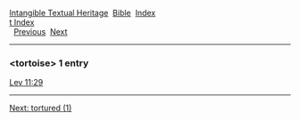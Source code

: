 [Intangible Textual Heritage](../../index)  [Bible](../index) 
[Index](index)   
[t Index](_t_)  
  [Previous](c11686)  [Next](c11688) 

------------------------------------------------------------------------

### &lt;tortoise&gt; 1 entry

[Lev 11:29](../kjv/lev011.htm#029)  

------------------------------------------------------------------------

[Next: tortured (1)](c11688)
